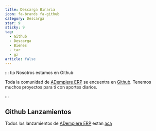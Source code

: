 ```yaml
---
title: Descarga Binaria
icon: fa-brands fa-github
category: Descarga
star: 9
sticky: 9
tag:
  - Github
  - Descarga
  - Bienes
  - tar
  - gz
article: false
---
```


::: tip Nosotros estamos en Github

Toda la comunidad de [ADempiere ERP](http://adempiere.net/) se encuentra en [Github](http://github.com/adempiere). Tenemos muchos proyectos para ti con aportes diarios.

:::

## Github Lanzamientos

Todos los lanzamientos de [ADempiere ERP](http://adempiere.net/) estan [aca](https://github.com/adempiere/adempiere/releases)

<Releases/>
